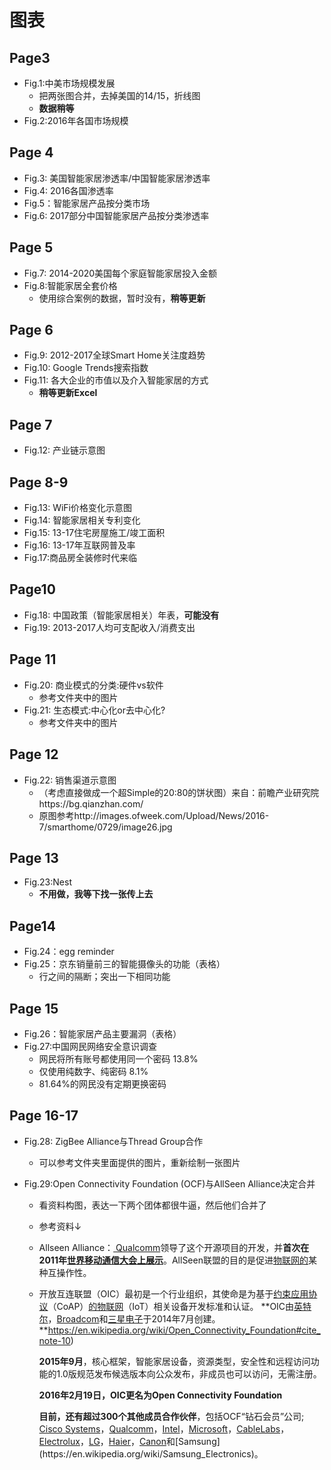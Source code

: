 # 图表

## Page3

* Fig.1:中美市场规模发展 
  * 把两张图合并，去掉美国的14/15，折线图
  * **数据稍等**
* Fig.2:2016年各国市场规模

## Page 4

* Fig.3: 美国智能家居渗透率/中国智能家居渗透率
* Fig.4: 2016各国渗透率
* Fig.5：智能家居产品按分类市场
* Fig.6: 2017部分中国智能家居产品按分类渗透率

## Page 5

* Fig.7: 2014-2020美国每个家庭智能家居投入金额
* Fig.8:智能家居全套价格
  * 使用综合案例的数据，暂时没有，**稍等更新**

## Page 6

* Fig.9: 2012-2017全球Smart Home关注度趋势
* Fig.10: Google Trends搜索指数
* Fig.11: 各大企业的市值以及介入智能家居的方式
  * **稍等更新Excel**

## Page 7

* Fig.12: 产业链示意图

## Page 8-9

* Fig.13: WiFi价格变化示意图
* Fig.14: 智能家居相关专利变化
* Fig.15: 13-17住宅房屋施工/竣工面积
* Fig.16: 13-17年互联网普及率
* Fig.17:商品房全装修时代来临

## Page10

* Fig.18: 中国政策（智能家居相关）年表，**可能没有**
* Fig.19: 2013-2017人均可支配收入/消费支出

## Page 11

* Fig.20: 商业模式的分类:硬件vs软件
  * 参考文件夹中的图片
* Fig.21: 生态模式:中心化or去中心化?
  * 参考文件夹中的图片

## Page 12

* Fig.22: 销售渠道示意图
  * （考虑直接做成一个超Simple的20:80的饼状图）来自：前瞻产业研究院https://bg.qianzhan.com/
  * 原图参考http://images.ofweek.com/Upload/News/2016-7/smarthome/0729/image26.jpg

## Page 13

* Fig.23:Nest
  * **不用做，我等下找一张传上去**

## Page14

* Fig.24：egg reminder
* Fig.25：京东销量前三的智能摄像头的功能（表格）
  * 行之间的隔断；突出一下相同功能

## Page 15

* Fig.26：智能家居产品主要漏洞（表格）
* Fig.27:中国网民网络安全意识调查
  * 网民将所有账号都使用同一个密码 13.8%
  * 仅使用纯数字、纯密码 8.1%
  * 81.64%的网民没有定期更换密码

## Page 16-17

* Fig.28: ZigBee Alliance与Thread Group合作

  * 可以参考文件夹里面提供的图片，重新绘制一张图片

* Fig.29:Open Connectivity Foundation (OCF)与AllSeen Alliance决定合并

  * 看资料构图，表达一下两个团体都很牛逼，然后他们合并了

  * 参考资料↓

  * Allseen Alliance：[ Qualcomm](https://en.wikipedia.org/wiki/Qualcomm)领导了这个开源项目的开发，并**首次在2011年[世界移动通信大会上展示](https://en.wikipedia.org/wiki/Mobile_World_Congress)**。AllSeen联盟的目的是促进[物联网的](https://en.wikipedia.org/wiki/Internet_of_things)某种互操作性。

  * 开放互连联盟（OIC）最初是一个行业组织，其使命是为基于[约束应用协议](https://en.wikipedia.org/wiki/Constrained_Application_Protocol)（CoAP）[的物联网](https://en.wikipedia.org/wiki/Internet_of_Things)（IoT）相关设备开发标准和认证。 **OIC由[英特尔](https://en.wikipedia.org/wiki/Intel)，[Broadcom](https://en.wikipedia.org/wiki/Broadcom)和[三星电子](https://en.wikipedia.org/wiki/Samsung_Electronics)于2014年7月创建。**https://en.wikipedia.org/wiki/Open_Connectivity_Foundation#cite_note-10)

    **2015年9月**，核心框架，智能家居设备，资源类型，安全性和远程访问功能的1.0版规范发布候选版本向公众发布，非成员也可以访问，无需注册。

    **2016年2月19日，OIC更名为Open Connectivity Foundation**

    **目前，还有超过300个其他成员合作伙伴**，包括OCF“钻石会员”公司; [Cisco Systems](https://en.wikipedia.org/wiki/Cisco_Systems)，[Qualcomm](https://en.wikipedia.org/wiki/Qualcomm)，[Intel](https://en.wikipedia.org/wiki/Intel)，[Microsoft](https://en.wikipedia.org/wiki/Microsoft)，[CableLabs](https://en.wikipedia.org/wiki/CableLabs)，[Electrolux](https://en.wikipedia.org/wiki/Electrolux)，[LG](https://en.wikipedia.org/wiki/LG_Corporation)，[Haier](https://en.wikipedia.org/wiki/Haier)，[Canon](https://en.wikipedia.org/wiki/Canon_Inc.)和[Samsung](https://en.wikipedia.org/wiki/Samsung_Electronics)。